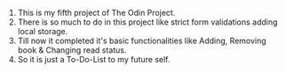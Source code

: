 1. This is my fifth project of The Odin Project.
2. There is so much to do in this project like strict form validations adding local storage.
3. Till now it completed it's basic functionalities like Adding, Removing book & Changing read status.
4. So it is just a To-Do-List to my future self.
